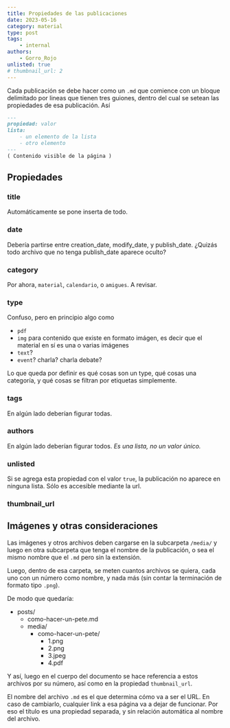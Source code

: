 ```yaml
---
title: Propiedades de las publicaciones
date: 2023-05-16
category: material
type: post
tags:
    - internal
authors:
    - Gorro_Rojo
unlisted: true
# thumbnail_url: 2
---
```

Cada publicación se debe hacer como un `.md` que comience con un bloque delimitado por lineas que tienen tres guiones, dentro del cual se setean las propiedades de esa publicación.
Así

```md
---
propiedad: valor
lista:
    - un elemento de la lista
    - otro elemento
---
( Contenido visible de la página )
```

## Propiedades
### title
Automáticamente se pone inserta de todo.
### date
Debería partirse entre creation_date, modify_date, y publish_date.
¿Quizás todo archivo que no tenga publish_date aparece oculto?
### category
Por ahora, `material`, `calendario`, o `amigues`. A revisar.
### type
Confuso, pero en principio algo como 

- `pdf`
- `img`
  para contenido que existe en formato imágen, es decir que el material en sí es una o varias imágenes
- `text`?
- `event`? charla? charla debate?

Lo que queda por definir es qué cosas son un type, qué cosas una categoría, y qué cosas se filtran por etiquetas simplemente.
### tags
En algún lado deberían figurar todas.
### authors
En algún lado deberían figurar todos. *Es una lista, no un valor único.*
### unlisted
Si se agrega esta propiedad con el valor `true`, la publicación no aparece en ninguna lista. Sólo es accesible mediante la url.
### thumbnail_url
## Imágenes y otras consideraciones

Las imágenes y otros archivos deben cargarse en la subcarpeta `/media/` y luego en otra subcarpeta que tenga el nombre de la publicación, o sea el mismo nombre que el `.md` pero sin la extensión.

Luego, dentro de esa carpeta, se meten cuantos archivos se quiera, cada uno con un número como nombre, y nada más (sin contar la terminación de formato tipo `.png`).

De modo que quedaría:

- posts/
  - como-hacer-un-pete.md
  - media/
    - como-hacer-un-pete/
      - 1.png
      - 2.png
      - 3.jpeg
      - 4.pdf

Y así, luego en el cuerpo del documento se hace referencia a estos archivos por su número, así como en la propiedad `thumbnail_url`.

El nombre del archivo `.md` es el que determina cómo va a ser el URL. En caso de cambiarlo, cualquier link a esa página va a dejar de funcionar. Por eso el título es una propiedad separada, y sin relación automática al nombre del archivo.